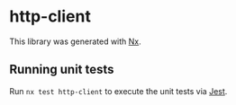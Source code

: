 # http-client

This library was generated with [Nx](https://nx.dev).

## Running unit tests

Run `nx test http-client` to execute the unit tests via [Jest](https://jestjs.io).

